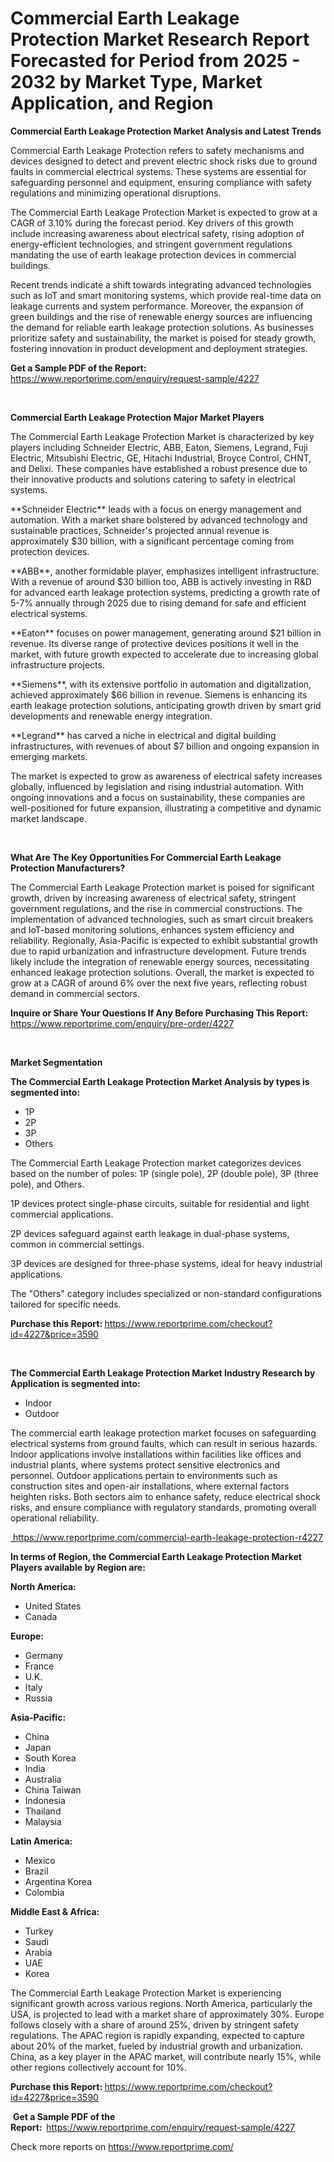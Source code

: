 <p><h1>Commercial Earth Leakage Protection Market Research Report Forecasted for Period from 2025 -  2032 by Market Type, Market Application, and Region</h1></p><p><strong>Commercial Earth Leakage Protection Market Analysis and Latest Trends</strong></p>
<p><p>Commercial Earth Leakage Protection refers to safety mechanisms and devices designed to detect and prevent electric shock risks due to ground faults in commercial electrical systems. These systems are essential for safeguarding personnel and equipment, ensuring compliance with safety regulations and minimizing operational disruptions.</p><p>The Commercial Earth Leakage Protection Market is expected to grow at a CAGR of 3.10% during the forecast period. Key drivers of this growth include increasing awareness about electrical safety, rising adoption of energy-efficient technologies, and stringent government regulations mandating the use of earth leakage protection devices in commercial buildings. </p><p>Recent trends indicate a shift towards integrating advanced technologies such as IoT and smart monitoring systems, which provide real-time data on leakage currents and system performance. Moreover, the expansion of green buildings and the rise of renewable energy sources are influencing the demand for reliable earth leakage protection solutions. As businesses prioritize safety and sustainability, the market is poised for steady growth, fostering innovation in product development and deployment strategies.</p></p>
<p><strong>Get a Sample PDF of the Report:&nbsp;</strong> <a href="https://www.reportprime.com/enquiry/request-sample/4227?utm_campaign=2737&utm_medium=2&utm_source=Github&utm_content=ia&utm_term=19032025&utm_id=commercial-earth-leakage-protection">https://www.reportprime.com/enquiry/request-sample/4227</a></p>
<p>&nbsp;</p>
<p><strong>Commercial Earth Leakage Protection Major Market Players</strong></p>
<p><p>The Commercial Earth Leakage Protection Market is characterized by key players including Schneider Electric, ABB, Eaton, Siemens, Legrand, Fuji Electric, Mitsubishi Electric, GE, Hitachi Industrial, Broyce Control, CHNT, and Delixi. These companies have established a robust presence due to their innovative products and solutions catering to safety in electrical systems.</p><p>**Schneider Electric** leads with a focus on energy management and automation. With a market share bolstered by advanced technology and sustainable practices, Schneider's projected annual revenue is approximately $30 billion, with a significant percentage coming from protection devices.</p><p>**ABB**, another formidable player, emphasizes intelligent infrastructure. With a revenue of around $30 billion too, ABB is actively investing in R&D for advanced earth leakage protection systems, predicting a growth rate of 5-7% annually through 2025 due to rising demand for safe and efficient electrical systems.</p><p>**Eaton** focuses on power management, generating around $21 billion in revenue. Its diverse range of protective devices positions it well in the market, with future growth expected to accelerate due to increasing global infrastructure projects. </p><p>**Siemens**, with its extensive portfolio in automation and digitalization, achieved approximately $66 billion in revenue. Siemens is enhancing its earth leakage protection solutions, anticipating growth driven by smart grid developments and renewable energy integration.</p><p>**Legrand** has carved a niche in electrical and digital building infrastructures, with revenues of about $7 billion and ongoing expansion in emerging markets.</p><p>The market is expected to grow as awareness of electrical safety increases globally, influenced by legislation and rising industrial automation. With ongoing innovations and a focus on sustainability, these companies are well-positioned for future expansion, illustrating a competitive and dynamic market landscape.</p></p>
<p>&nbsp;</p>
<p><strong>What Are The Key Opportunities For Commercial Earth Leakage Protection Manufacturers?</strong></p>
<p><p>The Commercial Earth Leakage Protection market is poised for significant growth, driven by increasing awareness of electrical safety, stringent government regulations, and the rise in commercial constructions. The implementation of advanced technologies, such as smart circuit breakers and IoT-based monitoring solutions, enhances system efficiency and reliability. Regionally, Asia-Pacific is expected to exhibit substantial growth due to rapid urbanization and infrastructure development. Future trends likely include the integration of renewable energy sources, necessitating enhanced leakage protection solutions. Overall, the market is expected to grow at a CAGR of around 6% over the next five years, reflecting robust demand in commercial sectors.</p></p>
<p><strong>Inquire or Share Your Questions If Any Before Purchasing This Report:</strong> <a href="https://www.reportprime.com/enquiry/pre-order/4227?utm_campaign=2737&utm_medium=2&utm_source=Github&utm_content=ia&utm_term=19032025&utm_id=commercial-earth-leakage-protection">https://www.reportprime.com/enquiry/pre-order/4227</a></p>
<p>&nbsp;</p>
<p><strong>Market Segmentation</strong></p>
<p><strong>The Commercial Earth Leakage Protection Market Analysis by types is segmented into:</strong></p>
<p><ul><li>1P</li><li>2P</li><li>3P</li><li>Others</li></ul></p>
<p><p>The Commercial Earth Leakage Protection market categorizes devices based on the number of poles: 1P (single pole), 2P (double pole), 3P (three pole), and Others. </p><p>1P devices protect single-phase circuits, suitable for residential and light commercial applications. </p><p>2P devices safeguard against earth leakage in dual-phase systems, common in commercial settings. </p><p>3P devices are designed for three-phase systems, ideal for heavy industrial applications. </p><p>The "Others" category includes specialized or non-standard configurations tailored for specific needs.</p></p>
<p><strong>Purchase this Report:&nbsp;</strong><a href="https://www.reportprime.com/checkout?id=4227&price=3590&utm_campaign=2737&utm_medium=2&utm_source=Github&utm_content=ia&utm_term=19032025&utm_id=commercial-earth-leakage-protection">https://www.reportprime.com/checkout?id=4227&price=3590</a></p>
<p>&nbsp;</p>
<p><strong>The Commercial Earth Leakage Protection Market Industry Research by Application is segmented into:</strong></p>
<p><ul><li>Indoor</li><li>Outdoor</li></ul></p>
<p><p>The commercial earth leakage protection market focuses on safeguarding electrical systems from ground faults, which can result in serious hazards. Indoor applications involve installations within facilities like offices and industrial plants, where systems protect sensitive electronics and personnel. Outdoor applications pertain to environments such as construction sites and open-air installations, where external factors heighten risks. Both sectors aim to enhance safety, reduce electrical shock risks, and ensure compliance with regulatory standards, promoting overall operational reliability.</p></p>
<p><a href="https://www.reportprime.com/commercial-earth-leakage-protection-r4227?utm_campaign=2737&utm_medium=2&utm_source=Github&utm_content=ia&utm_term=19032025&utm_id=commercial-earth-leakage-protection">&nbsp;https://www.reportprime.com/commercial-earth-leakage-protection-r4227</a></p>
<p><strong>In terms of Region, the Commercial Earth Leakage Protection Market Players available by Region are:</strong></p>
<p>
    <p> <strong> North America: </strong>
        <ul>
            <li>United States</li>
            <li>Canada</li>
        </ul>
        </p> 
    <p> <strong> Europe: </strong>
        <ul>
            <li>Germany</li>
            <li>France</li>
            <li>U.K.</li>
            <li>Italy</li>
            <li>Russia</li>
        </ul>
        </p> 
    <p> <strong> Asia-Pacific: </strong>
        <ul>
            <li>China</li>
            <li>Japan</li>
            <li>South Korea</li>
            <li>India</li>
            <li>Australia</li>
            <li>China Taiwan</li>
            <li>Indonesia</li>
            <li>Thailand</li>
            <li>Malaysia</li>
        </ul>
        </p> 
    <p> <strong> Latin America: </strong>
        <ul>
            <li>Mexico</li>
            <li>Brazil</li>
            <li>Argentina Korea</li>
            <li>Colombia</li>
        </ul>
        </p> 
    <p> <strong> Middle East & Africa: </strong>
        <ul>
            <li>Turkey</li>
            <li>Saudi</li>
            <li>Arabia</li>
            <li>UAE</li>
            <li>Korea</li>
        </ul>
    </p>
    </p>
<p><p>The Commercial Earth Leakage Protection Market is experiencing significant growth across various regions. North America, particularly the USA, is projected to lead with a market share of approximately 30%. Europe follows closely with a share of around 25%, driven by stringent safety regulations. The APAC region is rapidly expanding, expected to capture about 20% of the market, fueled by industrial growth and urbanization. China, as a key player in the APAC market, will contribute nearly 15%, while other regions collectively account for 10%.</p></p>
<p><strong>Purchase this Report: </strong><a href="https://www.reportprime.com/checkout?id=4227&price=3590&utm_campaign=2737&utm_medium=2&utm_source=Github&utm_content=ia&utm_term=19032025&utm_id=commercial-earth-leakage-protection">https://www.reportprime.com/checkout?id=4227&price=3590</a></p>
<p>&nbsp;<strong>Get a Sample PDF of the Report:&nbsp;&nbsp;</strong><a href="https://www.reportprime.com/enquiry/request-sample/4227?utm_campaign=2737&utm_medium=2&utm_source=Github&utm_content=ia&utm_term=19032025&utm_id=commercial-earth-leakage-protection">https://www.reportprime.com/enquiry/request-sample/4227</a></p>
<p><strong></strong></p>
<p>Check more reports on <a href="https://www.reportprime.com/?utm_campaign=2737&utm_medium=2&utm_source=Github&utm_content=ia&utm_term=19032025&utm_id=commercial-earth-leakage-protection">https://www.reportprime.com/</a></p>